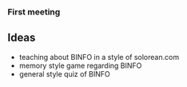 ### First meeting

## Ideas

 - teaching about BINFO in a style of solorean.com
 - memory style game regarding BINFO
 - general style quiz of BINFO

